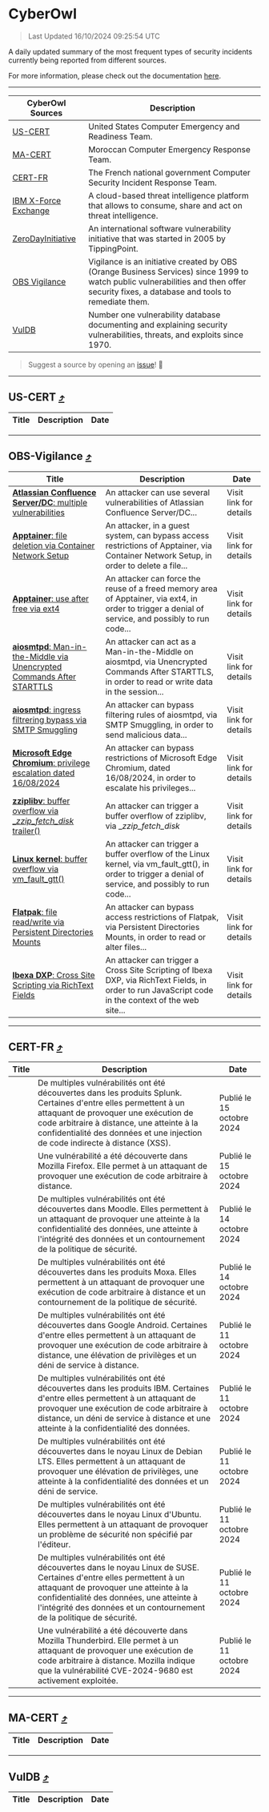 
 <div id='top'></div>

# CyberOwl

 > Last Updated 16/10/2024 09:25:54 UTC
 
 A daily updated summary of the most frequent types of security incidents currently being reported from different sources.
 
 For more information, please check out the documentation [here](./docs/README.md).
 
 ---
 |CyberOwl Sources|Description|
 |---|---|
 |[US-CERT](#us-cert-arrow_heading_up)|United States Computer Emergency and Readiness Team.|
 |[MA-CERT](#ma-cert-arrow_heading_up)|Moroccan Computer Emergency Response Team.|
 |[CERT-FR](#cert-fr-arrow_heading_up)|The French national government Computer Security Incident Response Team.|
 |[IBM X-Force Exchange](#ibmcloud-arrow_heading_up)|A cloud-based threat intelligence platform that allows to consume, share and act on threat intelligence.|
 |[ZeroDayInitiative](#zerodayinitiative-arrow_heading_up)|An international software vulnerability initiative that was started in 2005 by TippingPoint.|
 |[OBS Vigilance](#obs-vigilance-arrow_heading_up)|Vigilance is an initiative created by OBS (Orange Business Services) since 1999 to watch public vulnerabilities and then offer security fixes, a database and tools to remediate them.|
 |[VulDB](#vuldb-arrow_heading_up)|Number one vulnerability database documenting and explaining security vulnerabilities, threats, and exploits since 1970.|
 
 > Suggest a source by opening an [issue](https://github.com/karimhabush/cyberowl/issues)! :raised_hands:
 ---

## US-CERT [:arrow_heading_up:](#cyberowl)

 |Title|Description|Date|
 |---|---|---|
 
 ---

## OBS-Vigilance [:arrow_heading_up:](#cyberowl)

 |Title|Description|Date|
 |---|---|---|
 |[<a href="https://vigilance.fr/vulnerability/Atlassian-Confluence-Server-DC-multiple-vulnerabilities-43293" class="noirorange"><b>Atlassian Confluence Server/DC</b>: multiple vulnerabilities</a>](https://vigilance.fr/vulnerability/Atlassian-Confluence-Server-DC-multiple-vulnerabilities-43293)|An attacker can use several vulnerabilities of Atlassian Confluence Server/DC...|Visit link for details|
 |[<a href="https://vigilance.fr/vulnerability/Apptainer-file-deletion-via-Container-Network-Setup-44962" class="noirorange"><b>Apptainer</b>: file deletion via Container Network Setup</a>](https://vigilance.fr/vulnerability/Apptainer-file-deletion-via-Container-Network-Setup-44962)|An attacker, in a guest system, can bypass access restrictions of Apptainer, via Container Network Setup, in order to delete a file...|Visit link for details|
 |[<a href="https://vigilance.fr/vulnerability/Apptainer-use-after-free-via-ext4-44961" class="noirorange"><b>Apptainer</b>: use after free via ext4</a>](https://vigilance.fr/vulnerability/Apptainer-use-after-free-via-ext4-44961)|An attacker can force the reuse of a freed memory area of Apptainer, via ext4, in order to trigger a denial of service, and possibly to run code...|Visit link for details|
 |[<a href="https://vigilance.fr/vulnerability/aiosmtpd-Man-in-the-Middle-via-Unencrypted-Commands-After-STARTTLS-44960" class="noirorange"><b>aiosmtpd</b>: Man-in-the-Middle via Unencrypted Commands After STARTTLS</a>](https://vigilance.fr/vulnerability/aiosmtpd-Man-in-the-Middle-via-Unencrypted-Commands-After-STARTTLS-44960)|An attacker can act as a Man-in-the-Middle on aiosmtpd, via Unencrypted Commands After STARTTLS, in order to read or write data in the session...|Visit link for details|
 |[<a href="https://vigilance.fr/vulnerability/aiosmtpd-ingress-filtrering-bypass-via-SMTP-Smuggling-44959" class="noirorange"><b>aiosmtpd</b>: ingress filtrering bypass via SMTP Smuggling</a>](https://vigilance.fr/vulnerability/aiosmtpd-ingress-filtrering-bypass-via-SMTP-Smuggling-44959)|An attacker can bypass filtering rules of aiosmtpd, via SMTP Smuggling, in order to send malicious data...|Visit link for details|
 |[<a href="https://vigilance.fr/vulnerability/Microsoft-Edge-Chromium-privilege-escalation-dated-16-08-2024-44957" class="noirorange"><b>Microsoft Edge Chromium</b>: privilege escalation dated 16/08/2024</a>](https://vigilance.fr/vulnerability/Microsoft-Edge-Chromium-privilege-escalation-dated-16-08-2024-44957)|An attacker can bypass restrictions of Microsoft Edge Chromium, dated 16/08/2024, in order to escalate his privileges...|Visit link for details|
 |[<a href="https://vigilance.fr/vulnerability/zziplibv-buffer-overflow-via-zzip-fetch-disk-trailer-44956" class="noirorange"><b>zziplibv</b>: buffer overflow via __zzip_fetch_disk_<wbr>trailer()</wbr></a>](https://vigilance.fr/vulnerability/zziplibv-buffer-overflow-via-zzip-fetch-disk-trailer-44956)|An attacker can trigger a buffer overflow of zziplibv, via __zzip_fetch_disk_|Visit link for details|
 |[<a href="https://vigilance.fr/vulnerability/Linux-kernel-buffer-overflow-via-vm-fault-gtt-44955" class="noirorange"><b>Linux kernel</b>: buffer overflow via vm_fault_gtt()</a>](https://vigilance.fr/vulnerability/Linux-kernel-buffer-overflow-via-vm-fault-gtt-44955)|An attacker can trigger a buffer overflow of the Linux kernel, via vm_fault_gtt(), in order to trigger a denial of service, and possibly to run code...|Visit link for details|
 |[<a href="https://vigilance.fr/vulnerability/Flatpak-file-read-write-via-Persistent-Directories-Mounts-44953" class="noirorange"><b>Flatpak</b>: file read/write via Persistent Directories Mounts</a>](https://vigilance.fr/vulnerability/Flatpak-file-read-write-via-Persistent-Directories-Mounts-44953)|An attacker can bypass access restrictions of Flatpak, via Persistent Directories Mounts, in order to read or alter files...|Visit link for details|
 |[<a href="https://vigilance.fr/vulnerability/Ibexa-DXP-Cross-Site-Scripting-via-RichText-Fields-44952" class="noirorange"><b>Ibexa DXP</b>: Cross Site Scripting via RichText Fields</a>](https://vigilance.fr/vulnerability/Ibexa-DXP-Cross-Site-Scripting-via-RichText-Fields-44952)|An attacker can trigger a Cross Site Scripting of Ibexa DXP, via RichText Fields, in order to run JavaScript code in the context of the web site...|Visit link for details|
 
 ---

## CERT-FR [:arrow_heading_up:](#cyberowl)

 |Title|Description|Date|
 |---|---|---|
 |[](https://www.cert.ssi.gouv.fr/avis/CERTFR-2024-AVI-0878/)|De multiples vulnérabilités ont été découvertes dans les produits Splunk. Certaines d'entre elles permettent à un attaquant de provoquer une exécution de code arbitraire à distance, une atteinte à la confidentialité des données et une injection de code indirecte à distance (XSS).|Publié le 15 octobre 2024|
 |[](https://www.cert.ssi.gouv.fr/avis/CERTFR-2024-AVI-0877/)|Une vulnérabilité a été découverte dans Mozilla Firefox. Elle permet à un attaquant de provoquer une exécution de code arbitraire à distance.|Publié le 15 octobre 2024|
 |[](https://www.cert.ssi.gouv.fr/avis/CERTFR-2024-AVI-0876/)|De multiples vulnérabilités ont été découvertes dans Moodle. Elles permettent à un attaquant de provoquer une atteinte à la confidentialité des données, une atteinte à l'intégrité des données et un contournement de la politique de sécurité.|Publié le 14 octobre 2024|
 |[](https://www.cert.ssi.gouv.fr/avis/CERTFR-2024-AVI-0875/)|De multiples vulnérabilités ont été découvertes dans les produits Moxa. Elles permettent à un attaquant de provoquer une exécution de code arbitraire à distance et un contournement de la politique de sécurité.|Publié le 14 octobre 2024|
 |[](https://www.cert.ssi.gouv.fr/avis/CERTFR-2024-AVI-0874/)|De multiples vulnérabilités ont été découvertes dans Google Android. Certaines d'entre elles permettent à un attaquant de provoquer une exécution de code arbitraire à distance, une élévation de privilèges et un déni de service à distance.|Publié le 11 octobre 2024|
 |[](https://www.cert.ssi.gouv.fr/avis/CERTFR-2024-AVI-0873/)|De multiples vulnérabilités ont été découvertes dans les produits IBM. Certaines d'entre elles permettent à un attaquant de provoquer une exécution de code arbitraire à distance, un déni de service à distance et une atteinte à la confidentialité des données.|Publié le 11 octobre 2024|
 |[](https://www.cert.ssi.gouv.fr/avis/CERTFR-2024-AVI-0872/)|De multiples vulnérabilités ont été découvertes dans le noyau Linux de Debian LTS. Elles permettent à un attaquant de provoquer une élévation de privilèges, une atteinte à la confidentialité des données et un déni de service.|Publié le 11 octobre 2024|
 |[](https://www.cert.ssi.gouv.fr/avis/CERTFR-2024-AVI-0871/)|De multiples vulnérabilités ont été découvertes dans le noyau Linux d'Ubuntu. Elles permettent à un attaquant de provoquer un problème de sécurité non spécifié par l'éditeur.|Publié le 11 octobre 2024|
 |[](https://www.cert.ssi.gouv.fr/avis/CERTFR-2024-AVI-0870/)|De multiples vulnérabilités ont été découvertes dans le noyau Linux de SUSE. Certaines d'entre elles permettent à un attaquant de provoquer une atteinte à la confidentialité des données, une atteinte à l'intégrité des données et un contournement de la politique de sécurité.|Publié le 11 octobre 2024|
 |[](https://www.cert.ssi.gouv.fr/avis/CERTFR-2024-AVI-0869/)|Une vulnérabilité a été découverte dans Mozilla Thunderbird. Elle permet à un attaquant de provoquer une exécution de code arbitraire à distance. Mozilla indique que la vulnérabilité CVE-2024-9680 est activement exploitée.|Publié le 11 octobre 2024|
 
 ---

## MA-CERT [:arrow_heading_up:](#cyberowl)

 |Title|Description|Date|
 |---|---|---|
 
 ---

## VulDB [:arrow_heading_up:](#cyberowl)

 |Title|Description|Date|
 |---|---|---|
 